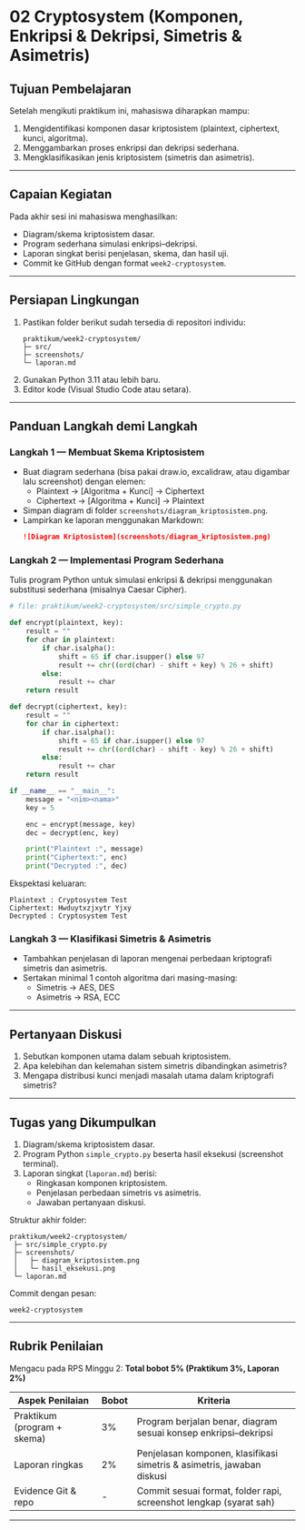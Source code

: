 # 02 Cryptosystem (Komponen, Enkripsi & Dekripsi, Simetris & Asimetris)

## Tujuan Pembelajaran
Setelah mengikuti praktikum ini, mahasiswa diharapkan mampu:  
1. Mengidentifikasi komponen dasar kriptosistem (plaintext, ciphertext, kunci, algoritma).  
2. Menggambarkan proses enkripsi dan dekripsi sederhana.  
3. Mengklasifikasikan jenis kriptosistem (simetris dan asimetris).  

---

## Capaian Kegiatan
Pada akhir sesi ini mahasiswa menghasilkan:  
- Diagram/skema kriptosistem dasar.  
- Program sederhana simulasi enkripsi–dekripsi.  
- Laporan singkat berisi penjelasan, skema, dan hasil uji.  
- Commit ke GitHub dengan format `week2-cryptosystem`.  

---

## Persiapan Lingkungan
1. Pastikan folder berikut sudah tersedia di repositori individu:  
   ```
   praktikum/week2-cryptosystem/
   ├─ src/
   ├─ screenshots/
   └─ laporan.md
   ```
2. Gunakan Python 3.11 atau lebih baru.  
3. Editor kode (Visual Studio Code atau setara).  

---

## Panduan Langkah demi Langkah

### Langkah 1 — Membuat Skema Kriptosistem
- Buat diagram sederhana (bisa pakai draw.io, excalidraw, atau digambar lalu screenshot) dengan elemen:  
  - Plaintext → [Algoritma + Kunci] → Ciphertext  
  - Ciphertext → [Algoritma + Kunci] → Plaintext  
- Simpan diagram di folder `screenshots/diagram_kriptosistem.png`.  
- Lampirkan ke laporan menggunakan Markdown:  
  ```markdown
  ![Diagram Kriptosistem](screenshots/diagram_kriptosistem.png)
  ```

### Langkah 2 — Implementasi Program Sederhana
Tulis program Python untuk simulasi enkripsi & dekripsi menggunakan substitusi sederhana (misalnya Caesar Cipher).  

```python
# file: praktikum/week2-cryptosystem/src/simple_crypto.py

def encrypt(plaintext, key):
    result = ""
    for char in plaintext:
        if char.isalpha():
            shift = 65 if char.isupper() else 97
            result += chr((ord(char) - shift + key) % 26 + shift)
        else:
            result += char
    return result

def decrypt(ciphertext, key):
    result = ""
    for char in ciphertext:
        if char.isalpha():
            shift = 65 if char.isupper() else 97
            result += chr((ord(char) - shift - key) % 26 + shift)
        else:
            result += char
    return result

if __name__ == "__main__":
    message = "<nim><nama>"
    key = 5

    enc = encrypt(message, key)
    dec = decrypt(enc, key)

    print("Plaintext :", message)
    print("Ciphertext:", enc)
    print("Decrypted :", dec)
```

Ekspektasi keluaran:  
```
Plaintext : Cryptosystem Test
Ciphertext: Hwduytxzjxytr Yjxy
Decrypted : Cryptosystem Test
```

### Langkah 3 — Klasifikasi Simetris & Asimetris
- Tambahkan penjelasan di laporan mengenai perbedaan kriptografi simetris dan asimetris.  
- Sertakan minimal 1 contoh algoritma dari masing-masing:  
  - Simetris → AES, DES  
  - Asimetris → RSA, ECC  

---

## Pertanyaan Diskusi
1. Sebutkan komponen utama dalam sebuah kriptosistem.  
2. Apa kelebihan dan kelemahan sistem simetris dibandingkan asimetris?  
3. Mengapa distribusi kunci menjadi masalah utama dalam kriptografi simetris?  

---

## Tugas yang Dikumpulkan
1. Diagram/skema kriptosistem dasar.  
2. Program Python `simple_crypto.py` beserta hasil eksekusi (screenshot terminal).  
3. Laporan singkat (`laporan.md`) berisi:  
   - Ringkasan komponen kriptosistem.  
   - Penjelasan perbedaan simetris vs asimetris.  
   - Jawaban pertanyaan diskusi.  

Struktur akhir folder:
```
praktikum/week2-cryptosystem/
 ├─ src/simple_crypto.py
 ├─ screenshots/
 │   ├─ diagram_kriptosistem.png
 │   └─ hasil_eksekusi.png
 └─ laporan.md
```

Commit dengan pesan:  
```
week2-cryptosystem
```

---

## Rubrik Penilaian
Mengacu pada RPS Minggu 2: **Total bobot 5% (Praktikum 3%, Laporan 2%)**  

| Aspek Penilaian             | Bobot | Kriteria                                                                 |
|------------------------------|-------|--------------------------------------------------------------------------|
| Praktikum (program + skema)  | 3%    | Program berjalan benar, diagram sesuai konsep enkripsi–dekripsi           |
| Laporan ringkas              | 2%    | Penjelasan komponen, klasifikasi simetris & asimetris, jawaban diskusi    |
| Evidence Git & repo          | -     | Commit sesuai format, folder rapi, screenshot lengkap (syarat sah)        |

---
